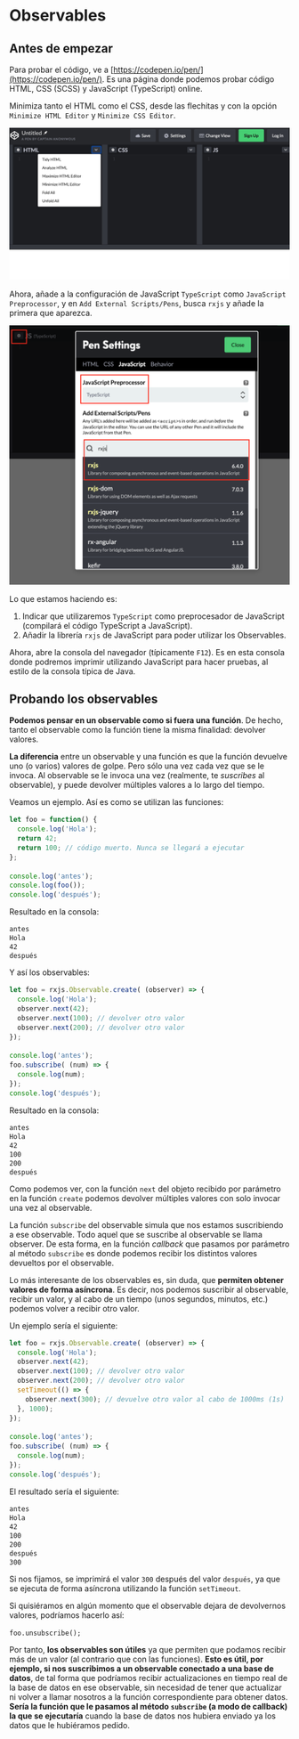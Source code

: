
# Observables

## Antes de empezar

Para probar el código, ve a [https://codepen.io/pen/](https://codepen.io/pen/). Es una página donde podemos probar código HTML, CSS (SCSS) y JavaScript (TypeScript) online.

Minimiza tanto el HTML como el CSS, desde las flechitas y con la opción `Minimize HTML Editor` y `Minimize CSS Editor`.

![](./codepen-minimizar-html.jpg)

Ahora, añade a la configuración de JavaScript `TypeScript` como `JavaScript Preprocessor`, y en `Add External Scripts/Pens`, busca `rxjs` y añade la primera que aparezca.

![](./codepen-js.png)

Lo que estamos haciendo es:
1. Indicar que utilizaremos `TypeScript` como preprocesador de JavaScript (compilará el código TypeScript a JavaScript).
2. Añadir la librería `rxjs` de JavaScript para poder utilizar los Observables.

Ahora, abre la consola del navegador (típicamente `F12`). Es en esta consola donde podremos imprimir utilizando JavaScript para hacer pruebas, al estilo de la consola típica de Java.

## Probando los observables

**Podemos pensar en un observable como si fuera una función**. De hecho, tanto el observable como la función tiene la misma finalidad: devolver valores. 

**La diferencia** entre un observable y una función es que la función devuelve uno (o varios) valores de golpe. Pero sólo una vez cada vez que se le invoca. Al observable se le invoca una vez (realmente, te *suscribes* al observable), y puede devolver múltiples valores a lo largo del tiempo.

Veamos un ejemplo. Así es como se utilizan las funciones:

```typescript
let foo = function() {
  console.log('Hola');
  return 42;
  return 100; // código muerto. Nunca se llegará a ejecutar
};

console.log('antes');
console.log(foo());
console.log('después');
```

Resultado en la consola:

```
antes
Hola
42
después
```

Y así los observables:

```typescript
let foo = rxjs.Observable.create( (observer) => {
  console.log('Hola');
  observer.next(42);
  observer.next(100); // devolver otro valor
  observer.next(200); // devolver otro valor
});

console.log('antes');
foo.subscribe( (num) => {
  console.log(num);
});
console.log('después');
```

Resultado en la consola:

```
antes
Hola
42
100
200
después
```

Como podemos ver, con la función `next` del objeto recibido por parámetro en la función `create` podemos devolver múltiples valores con solo invocar una vez al observable.

La función `subscribe` del observable simula que nos estamos suscribiendo a ese observable. Todo aquel que se suscribe al observable se llama observer. De esta forma, en la función *callback* que pasamos por parámetro al método `subscribe` es donde podemos recibir los distintos valores devueltos por el observable.

Lo más interesante de los observables es, sin duda, que **permiten obtener valores de forma asíncrona**. Es decir, nos podemos suscribir al observable, recibir un valor, y al cabo de un tiempo (unos segundos, minutos, etc.) podemos volver a recibir otro valor.

Un ejemplo sería el siguiente:

```typescript
let foo = rxjs.Observable.create( (observer) => {
  console.log('Hola');
  observer.next(42);
  observer.next(100); // devolver otro valor
  observer.next(200); // devolver otro valor
  setTimeout(() => {
    observer.next(300); // devuelve otro valor al cabo de 1000ms (1s)
  }, 1000);
});

console.log('antes');
foo.subscribe( (num) => {
  console.log(num);
});
console.log('después');
```

El resultado sería el siguiente:

```
antes
Hola
42
100
200
después
300
```

Si nos fijamos, se imprimirá el valor `300` después del valor `después`, ya que se ejecuta de forma asíncrona utilizando la función `setTimeout`.

Si quisiéramos en algún momento que el observable dejara de devolvernos valores, podríamos hacerlo así:

`foo.unsubscribe();`

Por tanto, **los observables son útiles** ya que permiten que podamos recibir más de un valor (al contrario que con las funciones). **Esto es útil, por ejemplo, si nos suscribimos a un observable conectado a una base de datos**, de tal forma que podríamos recibir actualizaciones en tiempo real de la base de datos en ese observable, sin necesidad de tener que actualizar ni volver a llamar nosotros a la función correspondiente para obtener datos. **Sería la función que le pasamos al método `subscribe` (a modo de callback) la que se ejecutaría** cuando la base de datos nos hubiera enviado ya los datos que le hubiéramos pedido.
